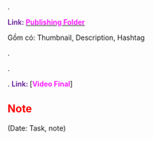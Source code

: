 .

<span style="font-weight:bold; color:rgb(112, 48, 160)">Link: </span>[<span style="font-weight:bold; color:rgb(251, 31, 255)">Publishing Folder</span>](file:///D:%5CPROJECTS%5CPan&Beri%5C2.Production%5CSeason%202%5CSS2Ep03-DuaXeBaBanh%5C11.Publishing)

Gồm có: Thumbnail, Description, Hashtag

.

.

.
<span style="font-weight:bold; color:rgb(112, 48, 160)">Link: </span>[<span style="font-weight:bold; color:rgb(251, 31, 255)">Video Final</span>]


## <span style="color:rgb(255, 0, 0)">Note</span> 
(Date: Task, note)